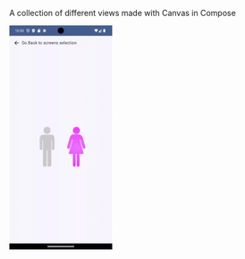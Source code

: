 A collection of different views made with Canvas in Compose

<img height="400" src="https://github.com/ukhanyov/CanvasWorkshop/blob/master/gif_gender_picker.gif" />
